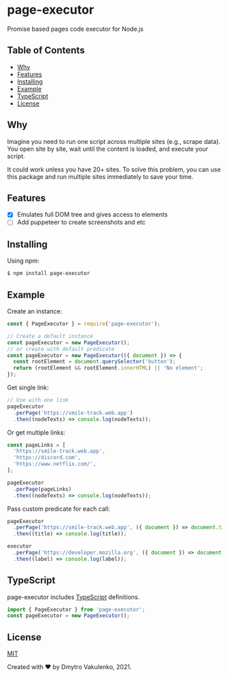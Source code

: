 # page-executor

[comment]: <> ([![npm version]&#40;https://img.shields.io/npm/v/page-executor.svg?style=flat-square&#41;]&#40;https://www.npmjs.org/package/page-executor&#41;)
[comment]: <> ([![install size]&#40;https://packagephobia.now.sh/badge?p=page-executor&#41;]&#40;https://packagephobia.now.sh/result?p=page-executor&#41;)
[comment]: <> ([![npm downloads]&#40;https://img.shields.io/npm/dm/page-executor.svg?style=flat-square&#41;]&#40;http://npm-stat.com/charts.html?package=page-executor&#41;)

Promise based pages code executor for Node.js 
## Table of Contents

  - [Why](#why)
  - [Features](#features)
  - [Installing](#installing)
  - [Example](#example)
  - [TypeScript](#typescript)
  - [License](#license)

## Why

Imagine you need to run one script across multiple sites (e.g., scrape data). You open site by site, wait until the content is loaded, and execute your script.

It could work unless you have 20+ sites. To solve this problem, you can use this package and run multiple sites immediately to save your time. 

## Features

- [x] Emulates full DOM tree and gives access to elements
- [ ] Add puppeteer to create screenshots and etc

## Installing

Using npm:

```bash
$ npm install page-executor
```

## Example

Create an instance:

```js
const { PageExecutor } = require('page-executor');

// Create a default instance
const pageExecutor = new PageExecutor();
// or create with default predicate
const pageExecutor = new PageExecutor(({ document }) => {
  const rootElement = document.querySelector('button');
  return (rootElement && rootElement.innerHTML) || 'No element';
});
```

Get single link:

```js
// Use with one link
pageExecutor
  .perPage('https://smile-track.web.app')
  .then((nodeTexts) => console.log(nodeTexts));
```

Or get multiple links:

```js
const pageLinks = [
  'https://smile-track.web.app',
  'https://discord.com',
  'https://www.netflix.com/',
];

pageExecutor
  .perPage(pageLinks)
  .then((nodeTexts) => console.log(nodeTexts));
```

Pass custom predicate for each call:

```js
pageExecutor
  .perPage('https://smile-track.web.app', ({ document }) => document.title)
  .then((title) => console.log(title));

executor
  .perPage('https://developer.mozilla.org', ({ document }) => document.querySelector('#skip-main').innerHTML)
  .then((label) => console.log(label));
```

## TypeScript
page-executor includes [TypeScript](http://typescriptlang.org) definitions.
```typescript
import { PageExecutor } from 'page-executor';
const pageExecutor = new PageExecutor();
```

## License

[MIT](LICENSE)

Created with ❤ by Dmytro Vakulenko, 2021.
